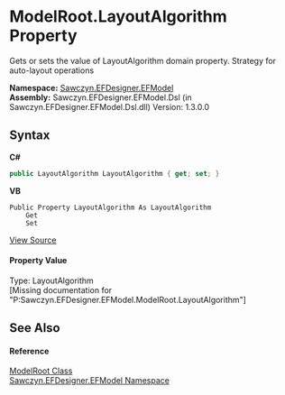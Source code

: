 # ModelRoot.LayoutAlgorithm Property 
 

Gets or sets the value of LayoutAlgorithm domain property. Strategy for auto-layout operations

**Namespace:**&nbsp;<a href="N_Sawczyn_EFDesigner_EFModel">Sawczyn.EFDesigner.EFModel</a><br />**Assembly:**&nbsp;Sawczyn.EFDesigner.EFModel.Dsl (in Sawczyn.EFDesigner.EFModel.Dsl.dll) Version: 1.3.0.0

## Syntax

**C#**<br />
``` C#
public LayoutAlgorithm LayoutAlgorithm { get; set; }
```

**VB**<br />
``` VB
Public Property LayoutAlgorithm As LayoutAlgorithm
	Get
	Set
```

<a href="https://github.com/msawczyn/EFDesigner/tree/master/src/Dsl/GeneratedCode/DomainClasses.cs#L2842" title="View the source code">View Source</a><br />

#### Property Value
Type: LayoutAlgorithm<br />\[Missing <value> documentation for "P:Sawczyn.EFDesigner.EFModel.ModelRoot.LayoutAlgorithm"\]

## See Also


#### Reference
<a href="T_Sawczyn_EFDesigner_EFModel_ModelRoot">ModelRoot Class</a><br /><a href="N_Sawczyn_EFDesigner_EFModel">Sawczyn.EFDesigner.EFModel Namespace</a><br />